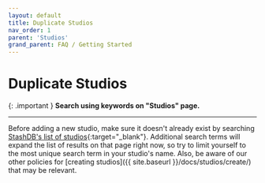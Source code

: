 ```yaml
---
layout: default
title: Duplicate Studios
nav_order: 1
parent: 'Studios'
grand_parent: FAQ / Getting Started
---
```


# Duplicate Studios

{: .important }
**Search using keywords on "Studios" page.**

---

Before adding a new studio, make sure it doesn't already exist by searching [StashDB's list of studios](https://stashdb.org/studios){:target="_blank"}. Additional search terms will expand the list of results on that page right now, so try to limit yourself to the most unique search term in your studio's name. Also, be aware of our other policies for [creating studios]({{ site.baseurl }}/docs/studios/create/) that may be relevant.
